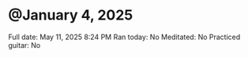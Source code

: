 # @January 4, 2025

Full date: May 11, 2025 8:24 PM
Ran today: No
Meditated: No
Practiced guitar: No
